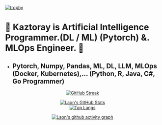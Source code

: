 [![trophy](https://github-profile-trophy.vercel.app/?username=KaztoRay&theme=algolia&column=10)](https://github.com/Luon/)

# 💫 Kaztoray is Artificial Intelligence Programmer.(DL / ML) (Pytorch) &. MLOps Engineer. 💫

 - ## Pytorch, Numpy, Pandas, ML, DL, LLM, MLOps (Docker, Kubernetes),... (Python, R, Java, C#, Go Programmer)
<div align = "center">

[![GitHub Streak](https://github-readme-streak-stats.herokuapp.com/?user=KaztoRay&theme=holi-theme)](https://git.io/streak-stats)

[![Laon's GitHub Stats](https://github-readme-stats.vercel.app/api?username=KaztoRay&hide=contribs,prs&show_icons=true&theme=ambient_gradient)](https://github.com/anuraghazra/github-readme-stats)
<br>
[![Top Langs](https://github-readme-stats.vercel.app/api/top-langs/?username=KaztoRay&langs_count=10&hide=contribs,prs&show_icons=true&theme=ambient_gradient)](https://github.com/anuraghazra/github-readme-stats)

[![Laon's github activity graph](https://github-readme-activity-graph.vercel.app/graph?username=KaztoRay&theme=react-dark&border=true)](https://github.com/ashutosh00710/github-readme-activity-graph)

</div>
 
 
